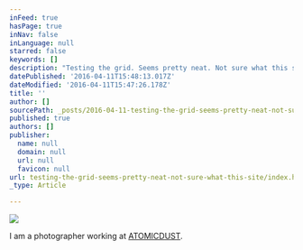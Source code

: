 ```yaml
---
inFeed: true
hasPage: true
inNav: false
inLanguage: null
starred: false
keywords: []
description: "Testing the grid. Seems pretty neat. Not sure what this site is going to be about yet.\_"
datePublished: '2016-04-11T15:48:13.017Z'
dateModified: '2016-04-11T15:47:26.178Z'
title: ''
author: []
sourcePath: _posts/2016-04-11-testing-the-grid-seems-pretty-neat-not-sure-what-this-site.md
published: true
authors: []
publisher:
  name: null
  domain: null
  url: null
  favicon: null
url: testing-the-grid-seems-pretty-neat-not-sure-what-this-site/index.html
_type: Article

---
```

![](https://the-grid-user-content.s3-us-west-2.amazonaws.com/09649ccf-aa41-4a40-a394-d9d322cbad09.jpg)

I am a photographer working at [ATOMICDUST][0]. 

[0]: http://www.atomicdust.com/